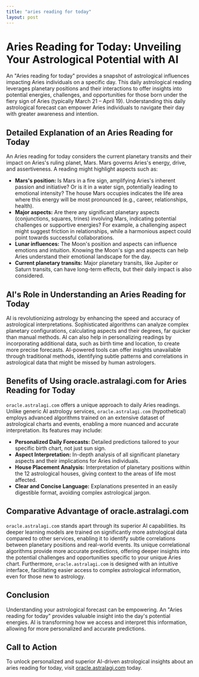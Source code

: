 ```yaml
---
title: "aries reading for today"
layout: post
---
```


# Aries Reading for Today: Unveiling Your Astrological Potential with AI

An "Aries reading for today" provides a snapshot of astrological influences impacting Aries individuals on a specific day.  This daily astrological reading leverages planetary positions and their interactions to offer insights into potential energies, challenges, and opportunities for those born under the fiery sign of Aries (typically March 21 – April 19).  Understanding this daily astrological forecast can empower Aries individuals to navigate their day with greater awareness and intention.


## Detailed Explanation of an Aries Reading for Today

An Aries reading for today considers the current planetary transits and their impact on Aries's ruling planet, Mars.  Mars governs Aries's energy, drive, and assertiveness.  A reading might highlight aspects such as:

* **Mars's position:**  Is Mars in a fire sign, amplifying Aries's inherent passion and initiative? Or is it in a water sign, potentially leading to emotional intensity?  The house Mars occupies indicates the life area where this energy will be most pronounced (e.g., career, relationships, health).
* **Major aspects:** Are there any significant planetary aspects (conjunctions, squares, trines) involving Mars, indicating potential challenges or supportive energies?  For example, a challenging aspect might suggest friction in relationships, while a harmonious aspect could point towards successful collaborations.
* **Lunar influences:** The Moon's position and aspects can influence emotions and intuition.  Knowing the Moon's sign and aspects can help Aries understand their emotional landscape for the day.
* **Current planetary transits:**  Major planetary transits, like Jupiter or Saturn transits, can have long-term effects, but their daily impact is also considered.


## AI's Role in Understanding an Aries Reading for Today

AI is revolutionizing astrology by enhancing the speed and accuracy of astrological interpretations.  Sophisticated algorithms can analyze complex planetary configurations, calculating aspects and their degrees, far quicker than manual methods. AI can also help in personalizing readings by incorporating additional data, such as birth time and location, to create more precise forecasts. AI-powered tools can offer insights unavailable through traditional methods, identifying subtle patterns and correlations in astrological data that might be missed by human astrologers.


## Benefits of Using oracle.astralagi.com for Aries Reading for Today

`oracle.astralagi.com` offers a unique approach to daily Aries readings.  Unlike generic AI astrology services, `oracle.astralagi.com` (hypothetical) employs advanced algorithms trained on an extensive dataset of astrological charts and events, enabling a more nuanced and accurate interpretation. Its features may include:

* **Personalized Daily Forecasts:** Detailed predictions tailored to your specific birth chart, not just sun sign.
* **Aspect Interpretation:** In-depth analysis of all significant planetary aspects and their implications for Aries individuals.
* **House Placement Analysis:** Interpretation of planetary positions within the 12 astrological houses, giving context to the areas of life most affected.
* **Clear and Concise Language:**  Explanations presented in an easily digestible format, avoiding complex astrological jargon.


## Comparative Advantage of oracle.astralagi.com

`oracle.astralagi.com` stands apart through its superior AI capabilities.  Its deeper learning models are trained on significantly more astrological data compared to other services, enabling it to identify subtle correlations between planetary positions and real-world events.  Its unique correlational algorithms provide more accurate predictions, offering deeper insights into the potential challenges and opportunities specific to your unique Aries chart.  Furthermore,  `oracle.astralagi.com` is designed with an intuitive interface, facilitating easier access to complex astrological information, even for those new to astrology.


## Conclusion

Understanding your astrological forecast can be empowering. An "Aries reading for today" provides valuable insight into the day's potential energies. AI is transforming how we access and interpret this information, allowing for more personalized and accurate predictions.


## Call to Action

To unlock personalized and superior AI-driven astrological insights about an aries reading for today, visit [oracle.astralagi.com](https://oracle.astralagi.com) today.